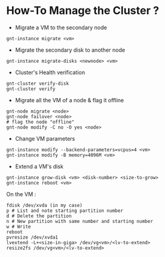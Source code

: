 # How-To Manage the Cluster ?

* Migrate a VM to the secondary node
```
gnt-instance migrate <vm>
```

* Migrate the secondary disk to another node
```
gnt-instance migrate-disks <newnode> <vm>
```

* Cluster's Health verification
```
gnt-cluster verify-disk
gnt-cluster verify
```

* Migrate all the VM of a node & flag it offline
```
gnt-node migrate <node>
gnt-node failover <node>
# flag the node "offline"
gnt-node modify -C no -O yes <node>
```

* Change VM parameters
```
gnt-instance modify --backend-parameters=vcpus=4 <vm>
gnt-instance modify -B memory=4096M <vm>
```

* Extend a VM's disk
```
gnt-instance grow-disk <vm> <disk-number> <size-to-grow>
gnt-instance reboot <vm>
```

On the VM :
```
fdisk /dev/xvda (in my case)
p # List and note starting partition number
d # Delete the partition
n # New partition with same number and starting number
w # Write
reboot
pvresize /dev/xvda1
lvextend -L+<size-in-giga> /dev/vg<vm>/<lv-to-extend>
resize2fs /dev/vg<vm>/<lv-to-extend>
```
